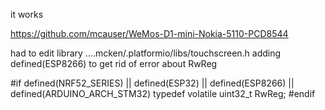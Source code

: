 it works

https://github.com/mcauser/WeMos-D1-mini-Nokia-5110-PCD8544

had to edit library ....mcken/.platformio/libs/touchscreen.h adding defined(ESP8266) to get rid of error about RwReg

#if defined(NRF52_SERIES) || defined(ESP32) || defined(ESP8266) || defined(ARDUINO_ARCH_STM32)
typedef volatile uint32_t RwReg;
#endif
